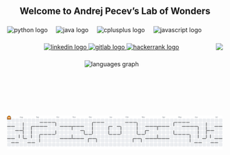 <h2 align="center">Welcome to Andrej Pecev’s Lab of Wonders</h2>

###

<div align="left">
  <img src="https://cdn.jsdelivr.net/gh/devicons/devicon/icons/python/python-original.svg" height="30" alt="python logo"  />
  <img width="12" />
  <img src="https://cdn.jsdelivr.net/gh/devicons/devicon/icons/java/java-original.svg" height="30" alt="java logo"  />
  <img width="12" />
  <img src="https://cdn.jsdelivr.net/gh/devicons/devicon/icons/cplusplus/cplusplus-original.svg" height="30" alt="cplusplus logo"  />
  <img width="12" />
  <img src="https://cdn.jsdelivr.net/gh/devicons/devicon/icons/javascript/javascript-original.svg" height="30" alt="javascript logo"  />
</div>

###

<img align="right" height="170" src="https://media.giphy.com/media/cjW86fgoHmN9hwnPB8/giphy.gif"  />

###

<div align="center">
  <a href="https://www.linkedin.com/in/andrej-pecev" target="_blank">
    <img src="https://img.shields.io/static/v1?message=LinkedIn&logo=linkedin&label=&color=0077B5&logoColor=white&labelColor=&style=for-the-badge" height="35" alt="linkedin logo"  />
  </a>
  <a href="https://gitlab.com/andrejpecev" target="_blank">
    <img src="https://img.shields.io/static/v1?message=GitLab&logo=gitlab&label=&color=FC6D26&logoColor=white&labelColor=&style=for-the-badge" height="35" alt="gitlab logo"  />
  </a>
  <a href="https://www.hackerrank.com/profile/Alanzcs" target="_blank">
    <img src="https://img.shields.io/static/v1?message=HackerRank&logo=hackerrank&label=&color=2EC866&logoColor=white&labelColor=&style=for-the-badge" height="35" alt="hackerrank logo"  />
  </a>
</div>

###

<div align="center">
  <img src="https://github-readme-stats.vercel.app/api/top-langs?username=AndrejPecev&locale=en&hide_title=false&layout=compact&card_width=320&langs_count=5&theme=radical&hide_border=false&order=2" height="150" alt="languages graph"  />
</div>

###

<picture>
  <source media="(prefers-color-scheme: dark)" srcset="https://raw.githubusercontent.com/AndrejPecev/AndrejPecev/output/pacman-contribution-graph-dark.svg">
  <source media="(prefers-color-scheme: light)" srcset="https://raw.githubusercontent.com/AndrejPecev/AndrejPecev/output/pacman-contribution-graph.svg">
  <img alt="pacman contribution graph" src="https://raw.githubusercontent.com/AndrejPecev/AndrejPecev/output/pacman-contribution-graph.svg">
</picture>

###
